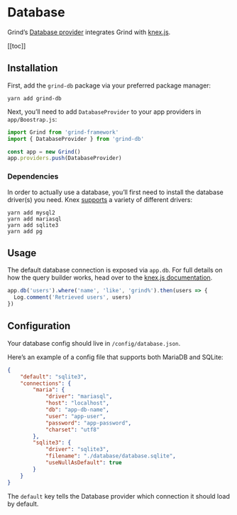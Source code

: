 # Database
Grind’s [Database provider](https://github.com/grindjs/db) integrates Grind with [knex.js](http://knexjs.org).

[[toc]]

## Installation
First, add the `grind-db` package via your preferred package manager:

```shell
yarn add grind-db
```

Next, you’ll need to add `DatabaseProvider` to your app providers in `app/Boostrap.js`:

```js
import Grind from 'grind-framework'
import { DatabaseProvider } from 'grind-db'

const app = new Grind()
app.providers.push(DatabaseProvider)
```

### Dependencies
In order to actually use a database, you’ll first need to install the database driver(s) you need.  Knex [supports](http://knexjs.org/#Installation-node) a variety of different drivers:

```shell
yarn add mysql2
yarn add mariasql
yarn add sqlite3
yarn add pg
```

## Usage
The default database connection is exposed via `app.db`.  For full details on how the query builder works, head over to the [knex.js documentation](http://knexjs.org).

```js
app.db('users').where('name', 'like', 'grind%').then(users => {
  Log.comment('Retrieved users', users)
})
```

## Configuration
Your database config should live in `/config/database.json`.

Here’s an example of a config file that supports both MariaDB and SQLite:
```json
{
	"default": "sqlite3",
	"connections": {
		"maria": {
			"driver": "mariasql",
			"host": "localhost",
			"db": "app-db-name",
			"user": "app-user",
			"password": "app-password",
			"charset": "utf8"
		},
		"sqlite3": {
			"driver": "sqlite3",
			"filename": "./database/database.sqlite",
			"useNullAsDefault": true
		}
	}
}
```

The `default` key tells the Database provider which connection it should load by default.
